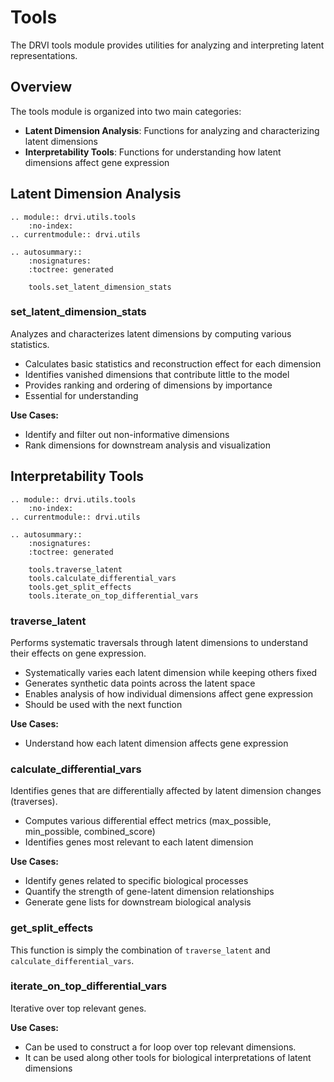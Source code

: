 # Tools

The DRVI tools module provides utilities for analyzing and interpreting latent representations.

## Overview

The tools module is organized into two main categories:

-   **Latent Dimension Analysis**: Functions for analyzing and characterizing latent dimensions
-   **Interpretability Tools**: Functions for understanding how latent dimensions affect gene expression

## Latent Dimension Analysis

```{eval-rst}
.. module:: drvi.utils.tools
    :no-index:
.. currentmodule:: drvi.utils

.. autosummary::
    :nosignatures:
    :toctree: generated

    tools.set_latent_dimension_stats
```

### set_latent_dimension_stats

Analyzes and characterizes latent dimensions by computing various statistics.

-   Calculates basic statistics and reconstruction effect for each dimension
-   Identifies vanished dimensions that contribute little to the model
-   Provides ranking and ordering of dimensions by importance
-   Essential for understanding

**Use Cases:**

-   Identify and filter out non-informative dimensions
-   Rank dimensions for downstream analysis and visualization

## Interpretability Tools

```{eval-rst}
.. module:: drvi.utils.tools
    :no-index:
.. currentmodule:: drvi.utils

.. autosummary::
    :nosignatures:
    :toctree: generated

    tools.traverse_latent
    tools.calculate_differential_vars
    tools.get_split_effects
    tools.iterate_on_top_differential_vars
```

### traverse_latent

Performs systematic traversals through latent dimensions to understand their effects on gene expression.

-   Systematically varies each latent dimension while keeping others fixed
-   Generates synthetic data points across the latent space
-   Enables analysis of how individual dimensions affect gene expression
-   Should be used with the next function

**Use Cases:**

-   Understand how each latent dimension affects gene expression

### calculate_differential_vars

Identifies genes that are differentially affected by latent dimension changes (traverses).

-   Computes various differential effect metrics (max_possible, min_possible, combined_score)
-   Identifies genes most relevant to each latent dimension

**Use Cases:**

-   Identify genes related to specific biological processes
-   Quantify the strength of gene-latent dimension relationships
-   Generate gene lists for downstream biological analysis

### get_split_effects

This function is simply the combination of `traverse_latent` and `calculate_differential_vars`.

### iterate_on_top_differential_vars

Iterative over top relevant genes.

**Use Cases:**

-   Can be used to construct a for loop over top relevant dimensions.
-   It can be used along other tools for biological interpretations of latent dimensions
